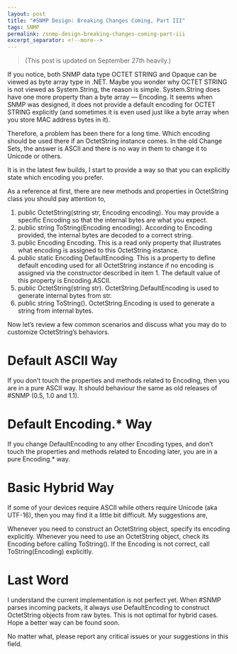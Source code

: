 ```yaml
---
layout: post
title: "#SNMP Design: Breaking Changes Coming, Part III"
tags: SNMP
permalink: /snmp-design-breaking-changes-coming-part-iii
excerpt_separator: <!--more-->
---
```

> (This post is updated on September 27th heavily.)

If you notice, both SNMP data type OCTET STRING and Opaque can be viewed as byte array type in .NET. Maybe you wonder why OCTET STRING is not viewed as System.String, the reason is simple. System.String does have one more property than a byte array — Encoding. It seems when SNMP was designed, it does not provide a default encoding for OCTET STRING explicitly (and sometimes it is even used just like a byte array when you store MAC address bytes in it).
<!--more-->

Therefore, a problem has been there for a long time. Which encoding should be used there if an OctetString instance comes. In the old Change Sets, the answer is ASCII and there is no way in them to change it to Unicode or others.

It is in the latest few builds, I start to provide a way so that you can explicitly state which encoding you prefer.

As a reference at first, there are new methods and properties in OctetString class you should pay attention to,

1. public OctetString(string str, Encoding encoding). You may provide a specific Encoding so that the internal bytes are what you expect.
1. public string ToString(Encoding encoding). According to Encoding provided, the internal bytes are decoded to a correct string.
1. public Encoding Encoding. This is a read only property that illustrates what encoding is assigned to this OctetString instance.
1. public static Encoding DefaultEncoding. This is a property to define default encoding used for all OctetString instance if no encoding is assigned via the constructor described in item 1. The default value of this property is Encoding.ASCII.
1. public OctetString(string str). OctetString.DefaultEncoding is used to generate internal bytes from str.
1. public string ToString(). OctetString.Encoding is used to generate a string from internal bytes.

Now let’s review a few common scenarios and discuss what you may do to customize OctetString’s behaviors.

# Default ASCII Way
If you don’t touch the properties and methods related to Encoding, then you are in a pure ASCII way. It should behaviour the same as old releases of #SNMP (0.5, 1.0 and 1.1).

# Default Encoding.* Way
If you change DefaultEncoding to any other Encoding types, and don’t touch the properties and methods related to Encoding later, you are in a pure Encoding.* way.

# Basic Hybrid Way
If some of your devices require ASCII while others require Unicode (aka UTF-16), then you may find it a little bit difficult. My suggestions are,

Whenever you need to construct an OctetString object, specify its encoding explicitly. Whenever you need to use an OctetString object, check its Encoding before calling ToString(). If the Encoding is not correct, call ToString(Encoding) explicitly.

# Last Word
I understand the current implementation is not perfect yet. When #SNMP parses incoming packets, it always use DefaultEncoding to construct OctetString objects from raw bytes. This is not optimal for hybrid cases. Hope a better way can be found soon.

No matter what, please report any critical issues or your suggestions in this field.
